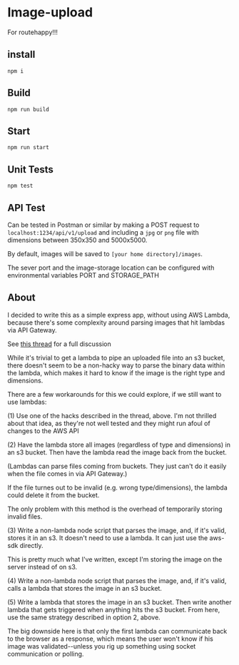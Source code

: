 # Image-upload

For routehappy!!!

## install

`npm i`

## Build

`npm run build`

## Start

`npm run start`

## Unit Tests

`npm test`

## API Test

Can be tested in Postman or similar by making a POST request to `localhost:1234/api/v1/upload` and including a `jpg` or `png` file with dimensions between 350x350 and 5000x5000.

By default, images will be saved to `[your home directory]/images`.

The sever port and the image-storage location can be configured with environmental variables PORT and STORAGE_PATH

## About

I decided to write this as a simple express app, without using AWS Lambda, because there's some complexity around parsing images that hit lambdas via API Gateway.

See [this thread](https://forum.serverless.com/t/returning-binary-data-jpg-from-lambda-via-api-gateway/796/25) for a full discussion

While it's trivial to get a lambda to pipe an uploaded file into an s3 bucket, there doesn't seem to be a non-hacky way to parse the binary data within the lambda, which makes it hard to know if the image is the right type and dimensions.

There are a few workarounds for this we could explore, if we still want to use lambdas:

(1) Use one of the hacks described in the thread, above. I'm not thrilled about that idea, as they're not well tested and they might run afoul of changes to the AWS API

(2) Have the lambda store all images (regardless of type and dimensions) in an s3 bucket. Then have the lambda read the image back from the bucket.

(Lambdas can parse files coming from buckets. They just can't do it easily when the file comes in via API Gateway.)

If the file turnes out to be invalid (e.g. wrong type/dimensions), the lambda could delete it from the bucket.

The only problem with this method is the overhead of temporarily storing invalid files.

(3) Write a non-lambda node script that parses the image, and, if it's valid, stores it in an s3. It doesn't need to use a lambda. It can just use the aws-sdk directly.

This is pretty much what I've written, except I'm storing the image on the server instead of on s3.

(4) Write a non-lambda node script that parses the image, and, if it's valid, calls a lambda that stores the image in an s3 bucket.

(5) Write a lambda that stores the image in an s3 bucket. Then write another lambda that gets triggered when anything hits the s3 bucket. From here, use the same strategy described in option 2, above.

The big downside here is that only the first lambda can communicate back to the browser as a response, which means the user won't know if his image was validated--unless you rig up something using socket communication or polling.
